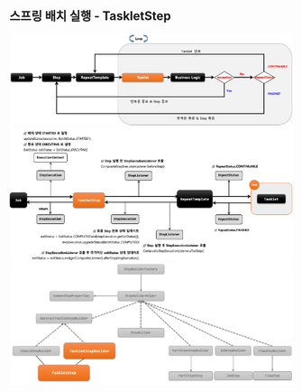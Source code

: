 ## 스프링 배치 실행 - TaskletStep

<img src="../../images/section05/tasklet-step-arch.png" alt="tasklet-step-arch">

<img src="../../images/section05/tasklet-step-flow.png" alt="tasklet-step-flow">

<img src="../../images/section05/tasklet-step-class.png" alt="tasklet-step-class">

